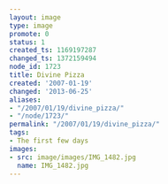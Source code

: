 ```yaml
---
layout: image
type: image
promote: 0
status: 1
created_ts: 1169197287
changed_ts: 1372159494
node_id: 1723
title: Divine Pizza
created: '2007-01-19'
changed: '2013-06-25'
aliases:
- "/2007/01/19/divine_pizza/"
- "/node/1723/"
permalink: "/2007/01/19/divine_pizza/"
tags:
- The first few days
images:
- src: image/images/IMG_1482.jpg
  name: IMG_1482.jpg
---
```


